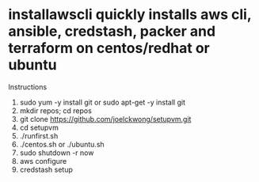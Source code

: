 # installawscli quickly installs aws cli, ansible, credstash, packer and terraform on centos/redhat or ubuntu
Instructions
1. sudo yum -y install git or sudo apt-get -y install git
2. mkdir repos; cd repos
3. git clone https://github.com/joelckwong/setupvm.git
4. cd setupvm
5. ./runfirst.sh
6. ./centos.sh or ./ubuntu.sh
7. sudo shutdown -r now
8. aws configure
9. credstash setup
